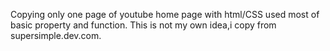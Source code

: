 Copying only one page of youtube home page with html/CSS  used most of basic property and function.
This is not my own idea,i copy from supersimple.dev.com.
